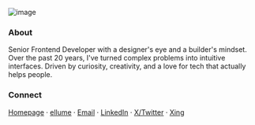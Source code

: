 ![image](https://github.com/user-attachments/assets/766df7a6-24d9-4de1-9d8f-fd40edb04009)

### About

Senior Frontend Developer with a designer's eye and a builder's mindset. Over the past 20 years, I've turned complex problems into intuitive interfaces. Driven by curiosity, creativity, and a love for tech that actually helps people.

### Connect

[Homepage](https://ksch.io) · [ellume](https://www.ellume.studio) · [Email](mailto:hello@ksch.io) · [LinkedIn](https://linkedin.com/in/kevin-scheffelmeier) · [X/Twitter](https://x.com/kschio) · [Xing](https://www.xing.com/profile/Kevin_Scheffelmeier)
